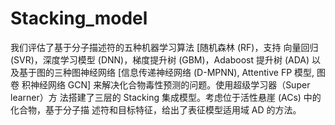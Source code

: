 # Stacking_model
我们评估了基于分子描述符的五种机器学习算法 [随机森林 (RF)，支持 向量回归 (SVR)，深度学习模型 (DNN)，梯度提升树 (GBM)，Adaboost 提升树 (ADA) 以及基于图的三种图神经网络 [信息传递神经网络 (D-MPNN), Attentive FP 模型, 图卷 积神经网络 GCN] 来解决化合物毒性预测的问题。使用超级学习器（Super learner）方 法搭建了三层的 Stacking 集成模型。考虑位于活性悬崖 (ACs) 中的化合物，基于分子描 述符和目标特征，给出了表征模型适用域 AD 的方法。
